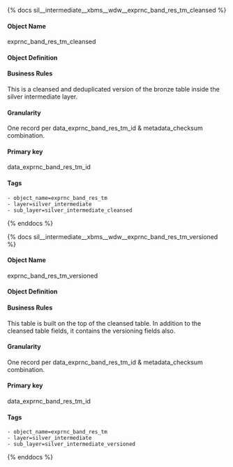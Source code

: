 {% docs sil__intermediate__xbms__wdw__exprnc_band_res_tm_cleansed %}

#### Object Name
exprnc_band_res_tm_cleansed

#### Object Definition


#### Business Rules
This is a cleansed and deduplicated version of the bronze table inside the silver intermediate layer.

#### Granularity
One record per data_exprnc_band_res_tm_id & metadata_checksum combination.

#### Primary key
data_exprnc_band_res_tm_id

#### Tags
    - object_name=exprnc_band_res_tm
    - layer=silver_intermediate
    - sub_layer=silver_intermediate_cleansed

{% enddocs %}

{% docs sil__intermediate__xbms__wdw__exprnc_band_res_tm_versioned %}

#### Object Name
exprnc_band_res_tm_versioned

#### Object Definition


#### Business Rules
This table is built on the top of the cleansed table. In addition to the cleansed table fields, it contains the versioning fields also.

#### Granularity
One record per data_exprnc_band_res_tm_id & metadata_checksum combination.

#### Primary key
data_exprnc_band_res_tm_id

#### Tags
    - object_name=exprnc_band_res_tm
    - layer=silver_intermediate
    - sub_layer=silver_intermediate_versioned

{% enddocs %}